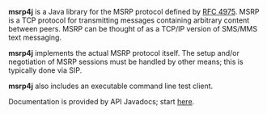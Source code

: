 **msrp4j** is a Java library for the MSRP protocol defined by [RFC 4975](https://tools.ietf.org/html/rfc4975). MSRP is a TCP protocol for transmitting messages containing arbitrary content between peers. MSRP can be thought of as a TCP/IP version of SMS/MMS text messaging.

**msrp4j** implements the actual MSRP protocol itself. The setup and/or negotiation of MSRP sessions must be handled by other means; this is typically done via SIP.

**msrp4j** also includes an executable command line test client.

Documentation is provided by API Javadocs; start [here](http://archiecobbs.github.io/msrp4j/publish/reports/javadoc/index.html?org/dellroad/msrp/Msrp.html).
